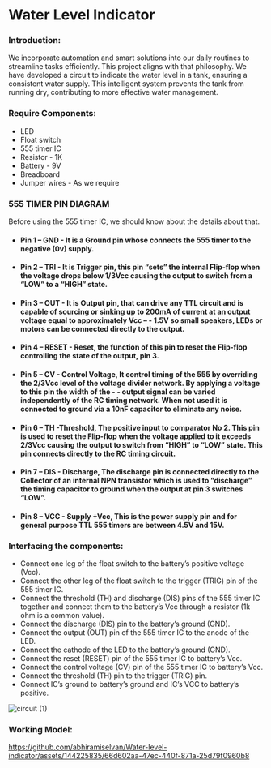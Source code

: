 
# Water Level Indicator

### Introduction:
We incorporate automation and smart solutions into our daily routines to streamline tasks efficiently. This project aligns with that philosophy. We have developed a circuit to indicate the water level in a tank, ensuring a consistent water supply. This intelligent system prevents the tank from running dry, contributing to more effective water management.

### Require Components:
- LED
- Float switch
- 555 timer IC
- Resistor - 1K
- Battery - 9V
- Breadboard
- Jumper wires - As we require

### 555 TIMER PIN DIAGRAM
Before using the 555 timer IC, we should know about the details about that. 
- #### Pin 1 –  GND  - It is a Ground pin whose connects the 555 timer to the negative (0v) supply.
- #### Pin 2 – TRI - It is Trigger pin, this pin “sets” the internal Flip-flop when the voltage drops below 1/3Vcc causing the output to switch from a “LOW” to a “HIGH” state.
- #### Pin 3 – OUT - It is Output pin, that can drive any TTL circuit and is capable of sourcing or sinking up to 200mA of current at an output voltage equal to approximately Vcc – - 1.5V so small speakers, LEDs or motors can be connected directly to the output.
- #### Pin 4 – RESET -  Reset, the function of this pin to reset the Flip-flop controlling the state of the output, pin 3.
- #### Pin 5 – CV - Control Voltage, It control timing of the 555 by overriding the 2/3Vcc level of the voltage divider network. By applying a voltage to this pin the width of the - - output signal can be varied independently of the RC timing network. When not used it is connected to ground via a 10nF capacitor to eliminate any noise.
- #### Pin 6 – TH -Threshold, The positive input to comparator No 2. This pin is used to reset the Flip-flop when the voltage applied to it exceeds 2/3Vcc causing the output to switch from “HIGH” to “LOW” state. This pin connects directly to the RC timing circuit.
- #### Pin 7 – DIS - Discharge, The discharge pin is connected directly to the Collector of an internal NPN transistor which is used to “discharge” the timing capacitor to ground when the output at pin 3 switches “LOW”.
- #### Pin 8 – VCC - Supply +Vcc, This is the power supply pin and for general purpose TTL 555 timers are between 4.5V and 15V.



### Interfacing the components:
- Connect one leg of the float switch to the battery’s positive voltage (Vcc).
- Connect the other leg of the float switch to the trigger (TRIG) pin of the 555 timer IC.
- Connect the threshold (TH) and discharge (DIS) pins of the 555 timer IC together and connect them to the battery’s Vcc through a resistor (1k ohm is a common value).
- Connect the discharge (DIS) pin to the battery’s ground (GND).
- Connect the output (OUT) pin of the 555 timer IC to the anode of the LED.
- Connect the cathode of the LED to the battery’s ground (GND).
- Connect the reset (RESET) pin of the 555 timer IC to battery’s Vcc.
- Connect the control voltage (CV) pin of the 555 timer IC to battery’s Vcc.
- Connect the threshold (TH) pin to the trigger (TRIG) pin.
- Connect IC’s ground to battery’s ground and IC’s VCC to battery’s positive.

![circuit (1)](https://github.com/abhiramiselvan/Water-level-indicator/assets/144225835/311c7b2f-fe47-4be4-8c03-70df46191205)

### Working Model:
https://github.com/abhiramiselvan/Water-level-indicator/assets/144225835/66d602aa-47ec-440f-871a-25d79f0960b8



